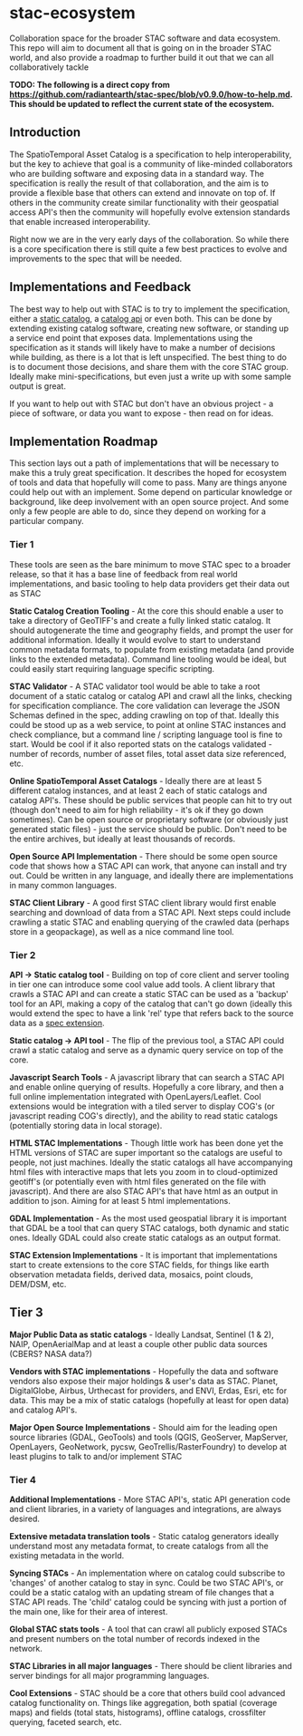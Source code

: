 # stac-ecosystem

Collaboration space for the broader STAC software and data ecosystem. This repo will aim to document all that is going on 
in the broader STAC world, and also provide a roadmap to further build it out that we can all collaboratively tackle

**TODO: The following is a direct copy from https://github.com/radiantearth/stac-spec/blob/v0.9.0/how-to-help.md. This 
should be updated to reflect the current state of the ecosystem.**

## Introduction

The SpatioTemporal Asset Catalog is a specification to help interoperability, but the key to achieve that goal is a community
of like-minded collaborators who are building software and exposing data in a standard way. The specification is really 
the result of that collaboration, and the aim is to provide a flexible base that others can extend and innovate on top of.
If others in the community create similar functionality with their geospatial access API's then the community will hopefully
evolve extension standards that enable increased interoperability.

Right now we are in the very early days of the collaboration. So while there is a core specification there is still quite a 
few best practices to evolve and improvements to the spec that will be needed. 

## Implementations and Feedback

The best way to help out with STAC is to try to implement the specification, either a [static catalog](catalog-spec/README.md), a 
[catalog api](api-spec/README.md) or even both. This can be done by extending existing catalog software, creating new software, or 
standing up a service end point that exposes data. Implementations using the specification as it stands will likely 
have to make a number of decisions while building, as there is a lot that is left unspecified. The best thing to do 
is to document those decisions, and share them with the core STAC group. Ideally make mini-specifications, but even just
a write up with some sample output is great. 

If you want to help out with STAC but don't have an obvious project - a piece of software, or data you want to expose - then
read on for ideas.

## Implementation Roadmap

This section lays out a path of implementations that will be necessary to make this a truly great specification. It describes
the hoped for ecosystem of tools and data that hopefully will come to pass. Many are things anyone could help out with an 
implement. Some depend on particular knowledge or background, like deep involvement with an open source project. And some
only a few people are able to do, since they depend on working for a particular company.

### Tier 1

These tools are seen as the bare minimum to move STAC spec to a broader release, so that it has a base line of feedback from
real world implementations, and basic tooling to help data providers get their data out as STAC

**Static Catalog Creation Tooling** - At the core this should enable a user to take a directory of GeoTIFF's and create 
a fully linked static catalog. It should autogenerate the time and geography fields, and prompt the user for additional information.
Ideally it would evolve to start to understand common metadata formats, to populate from existing metadata (and provide links
to the extended metadata). Command line tooling would be ideal, but could easily start requiring language specific scripting.

**STAC Validator** - A STAC validator tool would be able to take a root document of a static catalog or catalog API and crawl
all the links, checking for specification compliance. The core validation can leverage the JSON Schemas defined in the spec,
adding crawling on top of that. Ideally this could be stood up as a web service, to point at online STAC instances and check
compliance, but a command line / scripting language tool is fine to start. Would be cool if it also reported stats on the 
catalogs validated - number of records, number of asset files, total asset data size referenced, etc.

**Online SpatioTemporal Asset Catalogs** - Ideally there are at least 5 different catalog instances, and at least 2 each of static
catalogs and catalog API's. These should be public services that people can hit to try out (though don't need to aim for
high reliability - it's ok if they go down sometimes). Can be open source or proprietary software (or obviously just
generated static files) - just the service should be public. Don't need to be the entire archives, but ideally at least
thousands of records.

**Open Source API Implementation** - There should be some open source code that shows how a STAC API can work, that anyone
can install and try out. Could be written in any language, and ideally there are implementations in many common languages.

**STAC Client Library** - A good first STAC client library would first enable searching and download of data from a STAC API. 
Next steps could include crawling a static STAC and enabling querying of the crawled data (perhaps store in a geopackage), as
well as a nice command line tool.

### Tier 2

**API -> Static catalog tool** - Building on top of core client and server tooling in tier one can introduce some cool value add tools.
A client library that crawls a STAC API and can create a static STAC can be used as a 'backup' tool for an API, making a copy
of the catalog that can't go down (ideally this would extend the spec to have a link 'rel' type that refers back to the source
data as a [spec extension](extensions/). 

**Static catalog -> API tool** - The flip of the previous tool,  a STAC API could crawl a static catalog and serve as a 
dynamic query service on top of the core.

**Javascript Search Tools** - A javascript library that can search a STAC API and enable online querying of results. Hopefully
a core library, and then a full online implementation integrated with OpenLayers/Leaflet. Cool extensions would be integration
with a tiled server to display COG's (or javascript reading COG's directly), and the ability to read static catalogs 
(potentially storing data in local storage). 

**HTML STAC Implementations** - Though little work has been done yet the HTML versions of STAC are super important so the catalogs
are useful to people, not just machines. Ideally the static catalogs all have accompanying html files with interactive maps that
lets you zoom in to cloud-optimized geotiff's (or potentially even with html files generated on the file with javascript). And
there are also STAC API's that have html as an output in addition to json. Aiming for at least 5 html implementations.

**GDAL Implementation** - As the most used geospatial library it is important that GDAL be a tool that can query STAC catalogs,
both dynamic and static ones. Ideally GDAL could also create static catalogs as an output format. 

**STAC Extension Implementations** - It is important that implementations start to create extensions to the core STAC fields,
for things like earth observation metadata fields, derived data, mosaics, point clouds, DEM/DSM, etc. 

## Tier 3

**Major Public Data as static catalogs** - Ideally Landsat, Sentinel (1 & 2), NAIP, OpenAerialMap and at least a couple other public data
sources (CBERS? NASA data?)

**Vendors with STAC implementations** - Hopefully the data and software vendors also expose their major holdings & user's
data as STAC. Planet, DigitalGlobe, Airbus, Urthecast for providers, and ENVI, Erdas, Esri, etc for data. This may be a 
mix of static catalogs (hopefully at least for open data) and catalog API's.

**Major Open Source Implementations** - Should aim for the leading open source libraries (GDAL, GeoTools) and tools (QGIS, GeoServer,
MapServer, OpenLayers, GeoNetwork, pycsw, GeoTrellis/RasterFoundry) to develop at least plugins to talk to and/or implement STAC

### Tier 4

**Additional Implementations** - More STAC API's, static API generation code and client libraries, in a variety of languages
and integrations, are always desired. 

**Extensive metadata translation tools** - Static catalog generators ideally understand most any metadata format, to create
catalogs from all the existing metadata in the world.

**Syncing STACs** - An implementation where on catalog could subscribe to 'changes' of another catalog to stay in sync. Could
be two STAC API's, or could be a static catalog with an updating stream of file changes that a STAC API reads. The 'child'
catalog could be syncing with just a portion of the main one, like for their area of interest.

**Global STAC stats tools** - A tool that can crawl all publicly exposed STACs and present numbers on the total number of 
records indexed in the network.

**STAC Libraries in all major languages** - There should be client libraries and server bindings for all major programming
languages. 

**Cool Extensions** - STAC should be a core that others build cool advanced catalog functionality on. Things like aggregation,
both spatial (coverage maps) and fields (total stats, histograms), offline catalogs, crossfilter querying, faceted search,
etc.


